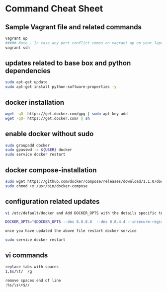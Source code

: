 # Command Cheat Sheet 

## Sample Vagrant file and related commands
```bash
vagrant up  
##### Note - In case any port conflict comes on vagrant up on your laptop, update the host port with any of the available port.
vagrant ssh
``` 

## updates related to base box and python dependencies
```bash
sudo apt-get update
sudo apt-get install python-software-properties -y
```
## docker installation
```bash
wget -qO- https://get.docker.com/gpg | sudo apt-key add -
wget -qO- https://get.docker.com/ | sh
```
## enable docker without sudo 
```bash
sudo groupadd docker
sudo gpasswd -a ${USER} docker
sudo service docker restart
```
## docker compose-installation
```bash
sudo wget https://github.com/docker/compose/releases/download/1.1.0/docker-compose-Linux-x86_64 -O /usr/bin/docker-compose
sudo chmod +x /usr/bin/docker-compose
```
## configuration related updates
```bash
vi /etc/default/docker and Add DOCKER_OPTS with the details specific to your private docker registry

DOCKER_OPTS="$DOCKER_OPTS --dns 8.8.8.8  --dns 8.8.4.4 --insecure-registry 10.145.10.169:5000 "

once you have updated the above file restart docker service

sudo service docker restart
```

## vi commands

```bash
replace tabs with spaces
1,$s/\t/  /g

remove spaces end of line
:%s/\s\+$//

```
